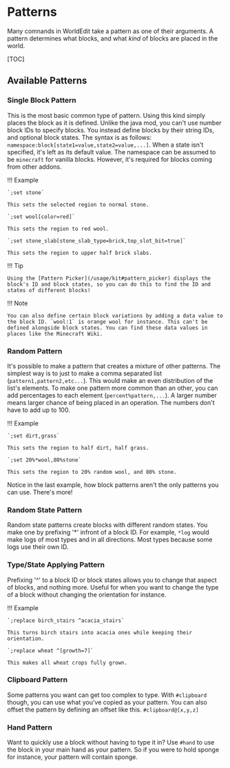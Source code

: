# Patterns

Many comnands in WorldEdit take a pattern as one of their arguments. A pattern determines what blocks, and what _kind_ of blocks are placed in the world.

[TOC]

## Available Patterns

### Single Block Pattern

This is the most basic common type of pattern. Using this kind simply places the block as it is defined. Unlike the java mod, you can't use number block IDs to specify blocks. You instead define blocks by their string IDs, and optional block states. The syntax is as follows: `namespace:block[state1=value,state2=value,...]`. When a state isn't specified, it's left as its default value.
The namespace can be assumed to be `minecraft` for vanilla blocks. However, it's required for blocks coming from other addons.

!!! Example

    `;set stone`
    
    This sets the selected region to normal stone.
    
    `;set wool[color=red]`
    
    This sets the region to red wool.
    
    `;set stone_slab[stone_slab_type=brick,top_slot_bit=true]`
    
    This sets the region to upper half brick slabs.

!!! Tip

    Using the [Pattern Picker](/usage/kit#pattern_picker) displays the block's ID and block states, so you can do this to find the ID and states of different blocks!

!!! Note

    You can also define certain block variations by adding a data value to the block ID. `wool:1` is orange wool for instance. This can't be defined alongside block states. You can find these data values in places like the Minecraft Wiki.

### Random Pattern

It's possible to make a pattern that creates a mixture of other patterns. The simplest way is to just to make a comma separated list (`pattern1,pattern2,etc...`). This would make an even distribution of the list's elements. To make one pattern more common than an other, you can add percentages to each element (`percent%pattern,...`). A larger number means larger chance of being placed in an operation. The numbers don't have to add up to 100.

!!! Example

    `;set dirt,grass`
    
    This sets the region to half dirt, half grass.
    
    `;set 20%*wool,80%stone`
    
    This sets the region to 20% random wool, and 80% stone.

Notice in the last example, how block patterns aren't the only patterns you can use. There's more!

### Random State Pattern

Random state patterns create blocks with different random states. You make one by prefixing '\*' infront of a block ID. For example, `*log` would make logs of most types and in all directions. Most types because some logs use their own ID.

### Type/State Applying Pattern

Prefixing '^' to a block ID or block states allows you to change that aspect of blocks, and nothing more. Useful for when you want to change the type of a block without changing the orientation for instance.

!!! Example

    `;replace birch_stairs ^acacia_stairs`
    
    This turns birch stairs into acacia ones while keeping their orientation.
    
    `;replace wheat ^[growth=7]`
    
    This makes all wheat crops fully grown.

### Clipboard Pattern

Some patterns you want can get too complex to type. With `#clipboard` though, you can use what you've copied as your pattern. You can also offset the pattern by defining an offset like this. `#clipboard@[x,y,z]`

### Hand Pattern

Want to quickly use a block without having to type it in? Use `#hand` to use the block in your main hand as your pattern. So if you were to hold sponge for instance, your pattern will contain sponge.